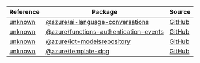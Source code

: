 | Reference | Package | Source |
|---|---|---|
|[unknown](ai-language-conversations-readme.md)|[@azure/ai-language-conversations](https://www.npmjs.com/package/@azure/ai-language-conversations)|[GitHub](https://github.com/Azure/azure-sdk-for-js/blob/main/sdk/cognitivelanguage/ai-language-conversations)|
|[unknown](functions-authentication-events-readme.md)|[@azure/functions-authentication-events](https://www.npmjs.com/package/@azure/functions-authentication-events)|[GitHub](https://github.com/Azure/azure-sdk-for-js/blob/main/sdk/entra/functions-authentication-events)|
|[unknown](iot-modelsrepository-readme.md)|[@azure/iot-modelsrepository](https://www.npmjs.com/package/@azure/iot-modelsrepository)|[GitHub](https://github.com/Azure/azure-sdk-for-js/blob/main/sdk/iot/iot-modelsrepository)|
|[unknown](template-dpg-readme.md)|[@azure/template-dpg](https://www.npmjs.com/package/@azure/template-dpg)|[GitHub](https://github.com/Azure/azure-sdk-for-js/blob/main/sdk/template/template-dpg)|
